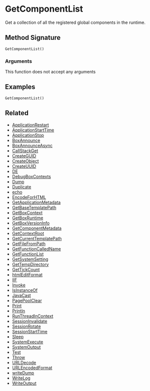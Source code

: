 # GetComponentList

Get a collection of all the registered global components in the runtime.

## Method Signature

```
GetComponentList()
```

### Arguments

This function does not accept any arguments

## Examples

```
GetComponentList()
```

## Related

* [ApplicationRestart](./../../../../language/reference/built-in-functions/system/ApplicationRestart.md)
* [ApplicationStartTime](./../../../../language/reference/built-in-functions/system/ApplicationStartTime.md)
* [ApplicationStop](./../../../../language/reference/built-in-functions/system/ApplicationStop.md)
* [BoxAnnounce](./../../../../language/reference/built-in-functions/system/BoxAnnounce.md)
* [BoxAnnounceAsync](./../../../../language/reference/built-in-functions/system/BoxAnnounceAsync.md)
* [CallStackGet](./../../../../language/reference/built-in-functions/system/CallStackGet.md)
* [CreateGUID](./../../../../language/reference/built-in-functions/system/CreateGUID.md)
* [CreateObject](./../../../../language/reference/built-in-functions/system/CreateObject.md)
* [CreateUUID](./../../../../language/reference/built-in-functions/system/CreateUUID.md)
* [DE](./../../../../language/reference/built-in-functions/system/DE.md)
* [DebugBoxContexts](./../../../../language/reference/built-in-functions/system/DebugBoxContexts.md)
* [Dump](./../../../../language/reference/built-in-functions/system/Dump.md)
* [Duplicate](./../../../../language/reference/built-in-functions/system/Duplicate.md)
* [echo](./echo.md)
* [EncodeForHTML](./../../../../language/reference/built-in-functions/system/EncodeForHTML.md)
* [GetApplicationMetadata](./../../../../language/reference/built-in-functions/system/GetApplicationMetadata.md)
* [GetBaseTemplatePath](./../../../../language/reference/built-in-functions/system/GetBaseTemplatePath.md)
* [GetBoxContext](./../../../../language/reference/built-in-functions/system/GetBoxContext.md)
* [GetBoxRuntime](./../../../../language/reference/built-in-functions/system/GetBoxRuntime.md)
* [GetBoxVersionInfo](./../../../../language/reference/built-in-functions/system/GetBoxVersionInfo.md)
* [GetComponentMetadata](./../../../../language/reference/built-in-functions/system/GetComponentMetadata.md)
* [GetContextRoot](./../../../../language/reference/built-in-functions/system/GetContextRoot.md)
* [GetCurrentTemplatePath](./../../../../language/reference/built-in-functions/system/GetCurrentTemplatePath.md)
* [GetFileFromPath](./../../../../language/reference/built-in-functions/system/GetFileFromPath.md)
* [GetFunctionCalledName](./../../../../language/reference/built-in-functions/system/GetFunctionCalledName.md)
* [GetFunctionList](./../../../../language/reference/built-in-functions/system/GetFunctionList.md)
* [GetSystemSetting](./../../../../language/reference/built-in-functions/system/GetSystemSetting.md)
* [GetTempDirectory](./../../../../language/reference/built-in-functions/system/GetTempDirectory.md)
* [GetTickCount](./../../../../language/reference/built-in-functions/system/GetTickCount.md)
* [htmlEditFormat](./../../../../language/reference/built-in-functions/system/htmlEditFormat.md)
* [IIF](./../../../../language/reference/built-in-functions/system/IIF.md)
* [Invoke](./../../../../language/reference/built-in-functions/system/Invoke.md)
* [IsInstanceOf](./../../../../language/reference/built-in-functions/system/IsInstanceOf.md)
* [JavaCast](./../../../../language/reference/built-in-functions/system/JavaCast.md)
* [PagePoolClear](./../../../../language/reference/built-in-functions/system/PagePoolClear.md)
* [Print](./../../../../language/reference/built-in-functions/system/Print.md)
* [Println](./../../../../language/reference/built-in-functions/system/Println.md)
* [RunThreadInContext](./../../../../language/reference/built-in-functions/system/RunThreadInContext.md)
* [SessionInvalidate](./../../../../language/reference/built-in-functions/system/SessionInvalidate.md)
* [SessionRotate](./../../../../language/reference/built-in-functions/system/SessionRotate.md)
* [SessionStartTime](./../../../../language/reference/built-in-functions/system/SessionStartTime.md)
* [Sleep](./../../../../language/reference/built-in-functions/system/Sleep.md)
* [SystemExecute](./../../../../language/reference/built-in-functions/system/SystemExecute.md)
* [SystemOutput](./../../../../language/reference/built-in-functions/system/SystemOutput.md)
* [Test](./../../../../language/reference/built-in-functions/system/Test.md)
* [Throw](./../../../../language/reference/built-in-functions/system/Throw.md)
* [URLDecode](./../../../../language/reference/built-in-functions/system/URLDecode.md)
* [URLEncodedFormat](./../../../../language/reference/built-in-functions/system/URLEncodedFormat.md)
* [writeDump](./../../../../language/reference/built-in-functions/system/writeDump.md)
* [WriteLog](./../../../../language/reference/built-in-functions/system/WriteLog.md)
* [WriteOutput](./../../../../language/reference/built-in-functions/system/WriteOutput.md)
